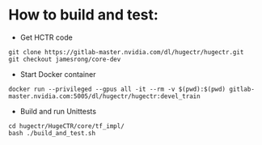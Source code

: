 # How to build and test:

- Get HCTR code

```shell
git clone https://gitlab-master.nvidia.com/dl/hugectr/hugectr.git
git checkout jamesrong/core-dev
```

- Start Docker container

```shell
docker run --privileged --gpus all -it --rm -v $(pwd):$(pwd) gitlab-master.nvidia.com:5005/dl/hugectr/hugectr:devel_train
```

- Build and run Unittests

```shell
cd hugectr/HugeCTR/core/tf_impl/
bash ./build_and_test.sh
```